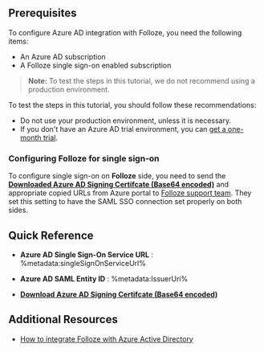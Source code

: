 ## Prerequisites

To configure Azure AD integration with Folloze, you need the following items:

- An Azure AD subscription
- A Folloze single sign-on enabled subscription

> **Note:**
> To test the steps in this tutorial, we do not recommend using a production environment.

To test the steps in this tutorial, you should follow these recommendations:

- Do not use your production environment, unless it is necessary.
- If you don't have an Azure AD trial environment, you can [get a one-month trial](https://azure.microsoft.com/pricing/free-trial/).

### Configuring Folloze for single sign-on

To configure single sign-on on **Folloze** side, you need to send the **[Downloaded Azure AD Signing Certifcate (Base64 encoded)](%metadata:certificateDownloadBase64Url%)** and appropriate copied URLs from Azure portal to [Folloze support team](mailto:support@folloze.com). They set this setting to have the SAML SSO connection set properly on both sides.

## Quick Reference

* **Azure AD Single Sign-On Service URL** : %metadata:singleSignOnServiceUrl%

* **Azure AD SAML Entity ID** : %metadata:IssuerUri%

* **[Download Azure AD Signing Certifcate (Base64 encoded)](%metadata:certificateDownloadBase64Url%)**

## Additional Resources

* [How to integrate Folloze with Azure Active Directory](https://docs.microsoft.com/azure/active-directory/saas-apps/folloze-tutorial)
